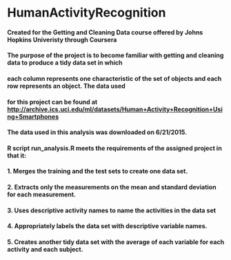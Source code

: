 # HumanActivityRecognition
#### Created for the Getting and Cleaning Data course offered by Johns Hopkins Univeristy through Coursera
####
#### The purpose of the project is to become familiar with getting and cleaning data to produce a tidy data set in which
#### each column represents one characteristic of the set of objects and each row represents an object. The data used
#### for this project can be found at http://archive.ics.uci.edu/ml/datasets/Human+Activity+Recognition+Using+Smartphones 
#### The data used in this analysis was downloaded on 6/21/2015. 
#### 
#### R script run_analysis.R meets the requirements of the assigned project in that it:
####       1. Merges the training and the test sets to create one data set.
####       2. Extracts only the measurements on the mean and standard deviation for each measurement. 
####       3. Uses descriptive activity names to name the activities in the data set
####       4. Appropriately labels the data set with descriptive variable names. 
####       5. Creates another tidy data set with the average of each variable for each activity and each subject.

